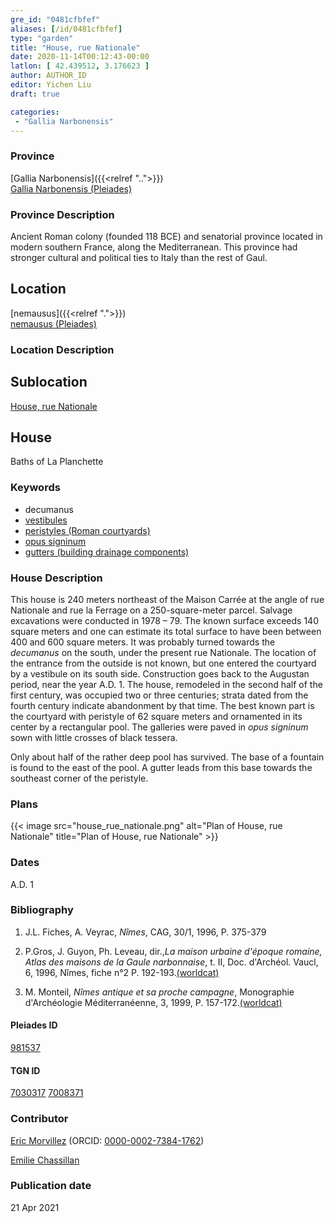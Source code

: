 ```yaml
---
gre_id: "0481cfbfef"
aliases: [/id/0481cfbfef]
type: "garden"
title: "House, rue Nationale"
date: 2020-11-14T00:12:43-00:00
latlon: [ 42.439512, 3.176623 ]
author: AUTHOR_ID
editor: Yichen Liu
draft: true

categories:
 - "Gallia Narbonensis"
---
```


### Province

[Gallia Narbonensis]({{<relref "..">}}) \
[Gallia Narbonensis (Pleiades)](https://pleiades.stoa.org/places/981537)

### Province Description

Ancient Roman colony (founded 118 BCE) and senatorial province located in modern southern France, along the Mediterranean. This province had stronger cultural and political ties to Italy than the rest of Gaul.

## Location

[nemausus]({{<relref ".">}}) \
[nemausus (Pleiades)](https://pleiades.stoa.org/places/148142)

### Location Description

<!--### Location Description-->

<!-- LEAVE THIS BLANK FOR NOW -->

## Sublocation

[House, rue Nationale](#)

<!--### Sublocation Description-->

<!-- DESCRIPTION -->

## House

Baths of La Planchette



### Keywords
- decumanus
- [vestibules](http://vocab.getty.edu/page/aat/300083076)
- [peristyles (Roman courtyards)](http://vocab.getty.edu/page/aat/300080971)
- [opus signinum](http://vocab.getty.edu/page/aat/300379969)
- [gutters (building drainage components)](http://vocab.getty.edu/page/aat/300052565)


### House Description


This house is 240 meters northeast of the Maison Carrée at the angle of rue Nationale and rue la Ferrage on a 250-square-meter parcel.  Salvage excavations were conducted in 1978 – 79.  The known surface exceeds 140 square meters and one can estimate its total surface to have been between 400 and 600 square meters.  It was probably turned towards the *decumanus* on the south, under the present rue Nationale.  The location of the entrance from the outside is not known, but one entered the courtyard by a vestibule on its south side.  Construction goes back to the Augustan period, near the year A.D. 1. The house, remodeled in the second half of the first century, was occupied two or three centuries; strata dated from the fourth century indicate abandonment by that time. The best known part is the courtyard with peristyle of 62 square meters and ornamented in its center by a rectangular pool.  The galleries were paved in *opus signinum* sown with little crosses of black tessera.

Only about half of the rather deep pool has survived.  The base of a fountain is found to the east of the pool. A gutter leads from this base towards the southeast corner of the peristyle.



### Plans


{{< image src="house_rue_nationale.png" alt="Plan of House, rue Nationale" title="Plan of House, rue Nationale" >}}



### Dates
A.D. 1




### Bibliography

1. J.L. Fiches, A. Veyrac, *Nîmes*, CAG, 30/1, 1996,  P. 375-379

2. P.Gros, J. Guyon, Ph. Leveau, dir.,*La maison urbaine d'époque romaine, Atlas des maisons de la Gaule narbonnaise*, t. II, Doc. d'Archéol. Vaucl, 6, 1996, Nîmes, fiche n°2 P. 192-193.[(worldcat)](http://www.worldcat.org/oclc/491576850)

3. M. Monteil, *Nîmes antique et sa proche campagne*, Monographie d'Archéologie Méditerranéenne, 3, 1999, P. 157-172.[(worldcat)](http://www.worldcat.org/oclc/643112972)

#### Pleiades ID

[981537](https://pleiades.stoa.org/places/981537)

#### TGN ID

[7030317](http://vocab.getty.edu/page/tgn/7030317)
[7008371](http://vocab.getty.edu/page/tgn/7008371)

### Contributor

[Eric Morvillez](link) (ORCID: [0000-0002-7384-1762](https://orcid.org/0000-0002-7384-1762))

[Emilie Chassillan](link)
### Publication date


21 Apr 2021

<!--### Related articles-->

<!-- Links to other related articles. Leave blank for now -->